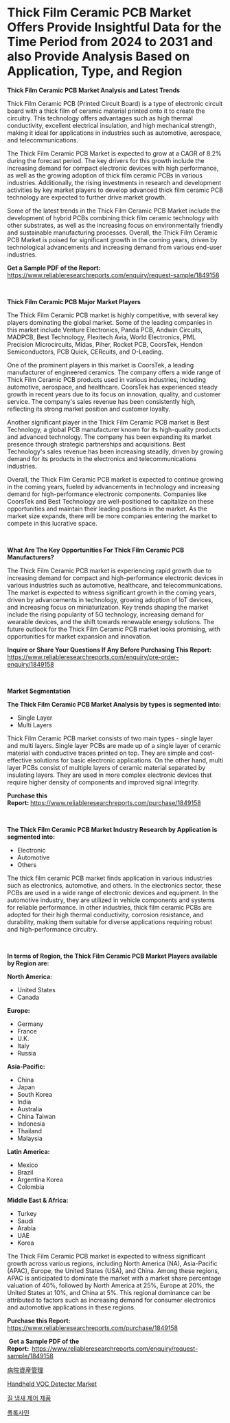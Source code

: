 <p><h1>Thick Film Ceramic PCB Market Offers Provide Insightful Data for the Time Period from 2024 to 2031 and also Provide Analysis Based on Application, Type, and Region</h1></p><p><strong>Thick Film Ceramic PCB Market Analysis and Latest Trends</strong></p>
<p><p>Thick Film Ceramic PCB (Printed Circuit Board) is a type of electronic circuit board with a thick film of ceramic material printed onto it to create the circuitry. This technology offers advantages such as high thermal conductivity, excellent electrical insulation, and high mechanical strength, making it ideal for applications in industries such as automotive, aerospace, and telecommunications.</p><p>The Thick Film Ceramic PCB Market is expected to grow at a CAGR of 8.2% during the forecast period. The key drivers for this growth include the increasing demand for compact electronic devices with high performance, as well as the growing adoption of thick film ceramic PCBs in various industries. Additionally, the rising investments in research and development activities by key market players to develop advanced thick film ceramic PCB technology are expected to further drive market growth.</p><p>Some of the latest trends in the Thick Film Ceramic PCB Market include the development of hybrid PCBs combining thick film ceramic technology with other substrates, as well as the increasing focus on environmentally friendly and sustainable manufacturing processes. Overall, the Thick Film Ceramic PCB Market is poised for significant growth in the coming years, driven by technological advancements and increasing demand from various end-user industries.</p></p>
<p><strong>Get a Sample PDF of the Report:&nbsp;</strong> <a href="https://www.reliableresearchreports.com/enquiry/request-sample/1849158">https://www.reliableresearchreports.com/enquiry/request-sample/1849158</a></p>
<p>&nbsp;</p>
<p><strong>Thick Film Ceramic PCB Major Market Players</strong></p>
<p><p>The Thick Film Ceramic PCB market is highly competitive, with several key players dominating the global market. Some of the leading companies in this market include Venture Electronics, Panda PCB, Andwin Circuits, MADPCB, Best Technology, Flexitech Avia, World Electronics, PML Precision Microcircuits, Midas, Piher, Rocket PCB, CoorsTek, Hendon Semiconductors, PCB Quick, CERcuits, and O-Leading.</p><p>One of the prominent players in this market is CoorsTek, a leading manufacturer of engineered ceramics. The company offers a wide range of Thick Film Ceramic PCB products used in various industries, including automotive, aerospace, and healthcare. CoorsTek has experienced steady growth in recent years due to its focus on innovation, quality, and customer service. The company's sales revenue has been consistently high, reflecting its strong market position and customer loyalty.</p><p>Another significant player in the Thick Film Ceramic PCB market is Best Technology, a global PCB manufacturer known for its high-quality products and advanced technology. The company has been expanding its market presence through strategic partnerships and acquisitions. Best Technology's sales revenue has been increasing steadily, driven by growing demand for its products in the electronics and telecommunications industries.</p><p>Overall, the Thick Film Ceramic PCB market is expected to continue growing in the coming years, fueled by advancements in technology and increasing demand for high-performance electronic components. Companies like CoorsTek and Best Technology are well-positioned to capitalize on these opportunities and maintain their leading positions in the market. As the market size expands, there will be more companies entering the market to compete in this lucrative space.</p></p>
<p>&nbsp;</p>
<p><strong>What Are The Key Opportunities For Thick Film Ceramic PCB Manufacturers?</strong></p>
<p><p>The Thick Film Ceramic PCB market is experiencing rapid growth due to increasing demand for compact and high-performance electronic devices in various industries such as automotive, healthcare, and telecommunications. The market is expected to witness significant growth in the coming years, driven by advancements in technology, growing adoption of IoT devices, and increasing focus on miniaturization. Key trends shaping the market include the rising popularity of 5G technology, increasing demand for wearable devices, and the shift towards renewable energy solutions. The future outlook for the Thick Film Ceramic PCB market looks promising, with opportunities for market expansion and innovation.</p></p>
<p><strong>Inquire or Share Your Questions If Any Before Purchasing This Report:</strong> <a href="https://www.reliableresearchreports.com/enquiry/pre-order-enquiry/1849158">https://www.reliableresearchreports.com/enquiry/pre-order-enquiry/1849158</a></p>
<p>&nbsp;</p>
<p><strong>Market Segmentation</strong></p>
<p><strong>The Thick Film Ceramic PCB Market Analysis by types is segmented into:</strong></p>
<p><ul><li>Single Layer</li><li>Multi Layers</li></ul></p>
<p><p>Thick Film Ceramic PCB market consists of two main types - single layer and multi layers. Single layer PCBs are made up of a single layer of ceramic material with conductive traces printed on top. They are simple and cost-effective solutions for basic electronic applications. On the other hand, multi layer PCBs consist of multiple layers of ceramic material separated by insulating layers. They are used in more complex electronic devices that require higher density of components and improved signal integrity.</p></p>
<p><strong>Purchase this Report:&nbsp;</strong><a href="https://www.reliableresearchreports.com/purchase/1849158">https://www.reliableresearchreports.com/purchase/1849158</a></p>
<p>&nbsp;</p>
<p><strong>The Thick Film Ceramic PCB Market Industry Research by Application is segmented into:</strong></p>
<p><ul><li>Electronic</li><li>Automotive</li><li>Others</li></ul></p>
<p><p>The thick film ceramic PCB market finds application in various industries such as electronics, automotive, and others. In the electronics sector, these PCBs are used in a wide range of electronic devices and equipment. In the automotive industry, they are utilized in vehicle components and systems for reliable performance. In other industries, thick film ceramic PCBs are adopted for their high thermal conductivity, corrosion resistance, and durability, making them suitable for diverse applications requiring robust and high-performance circuitry.</p></p>
<p>&nbsp;</p>
<p><strong>In terms of Region, the Thick Film Ceramic PCB Market Players available by Region are:</strong></p>
<p>
    <p> <strong> North America: </strong>
        <ul>
            <li>United States</li>
            <li>Canada</li>
        </ul>
        </p> 
    <p> <strong> Europe: </strong>
        <ul>
            <li>Germany</li>
            <li>France</li>
            <li>U.K.</li>
            <li>Italy</li>
            <li>Russia</li>
        </ul>
        </p> 
    <p> <strong> Asia-Pacific: </strong>
        <ul>
            <li>China</li>
            <li>Japan</li>
            <li>South Korea</li>
            <li>India</li>
            <li>Australia</li>
            <li>China Taiwan</li>
            <li>Indonesia</li>
            <li>Thailand</li>
            <li>Malaysia</li>
        </ul>
        </p> 
    <p> <strong> Latin America: </strong>
        <ul>
            <li>Mexico</li>
            <li>Brazil</li>
            <li>Argentina Korea</li>
            <li>Colombia</li>
        </ul>
        </p> 
    <p> <strong> Middle East & Africa: </strong>
        <ul>
            <li>Turkey</li>
            <li>Saudi</li>
            <li>Arabia</li>
            <li>UAE</li>
            <li>Korea</li>
        </ul>
    </p>
    </p>
<p><p>The Thick Film Ceramic PCB market is expected to witness significant growth across various regions, including North America (NA), Asia-Pacific (APAC), Europe, the United States (USA), and China. Among these regions, APAC is anticipated to dominate the market with a market share percentage valuation of 40%, followed by North America at 25%, Europe at 20%, the United States at 10%, and China at 5%. This regional dominance can be attributed to factors such as increasing demand for consumer electronics and automotive applications in these regions.</p></p>
<p><strong>Purchase this Report: </strong><a href="https://www.reliableresearchreports.com/purchase/1849158">https://www.reliableresearchreports.com/purchase/1849158</a></p>
<p>&nbsp;<strong>Get a Sample PDF of the Report:&nbsp;&nbsp;</strong><a href="https://www.reliableresearchreports.com/enquiry/request-sample/1849158">https://www.reliableresearchreports.com/enquiry/request-sample/1849158</a></p>
<p><strong></strong></p>
<p><p><a href="https://github.com/zekaoe592392/Market-Research-Report-List-1/blob/main/135767911633.md">病院資産管理</a></p><p><a href="https://github.com/RickHolmes3/Market-Research-Report-List-4/blob/main/handheld-voc-detector-market.md">Handheld VOC Detector Market</a></p><p><a href="https://github.com/crfsywufhm81415/Market-Research-Report-List-1/blob/main/702099910731.md">질 냄새 제어 제품</a></p><p><a href="https://medium.com/@midge5687567/%ED%8F%B4%EB%A1%9D%EC%82%AC%EB%AF%BC-%EC%8B%9C%EC%9E%A5-%EB%B6%84%EC%84%9D-%EA%B7%B8%EC%9D%98-cagr-%EC%8B%9C%EC%9E%A5-%EC%84%B8%EB%B6%84%ED%99%94-%EB%B0%8F-%EC%A0%84-%EC%84%B8%EA%B3%84-%EC%82%B0%EC%97%85-%EA%B0%9C%EC%9A%94-f849a3b439ac">폴록사민</a></p></p>